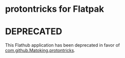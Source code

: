 protontricks for Flatpak
========================

# DEPRECATED

This Flathub application has been deprecated in favor of [com.github.Matoking.protontricks](https://github.com/flathub/com.github.Matoking.protontricks). 
